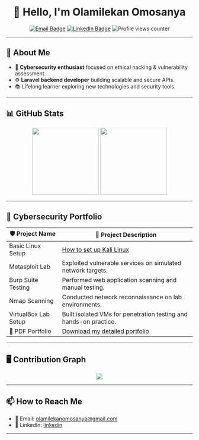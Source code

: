 <h1 align="center">👋 Hello, I'm Olamilekan Omosanya</h1>

<p align="center">
  <a href="mailto:olamilekanomosanya@gmail.com"><img src="https://img.shields.io/badge/Email-D14836?style=for-the-badge&logo=gmail&logoColor=white" alt="Email Badge"></a>
  <a href="https://www.linkedin.com/in/olamilekan13"><img src="https://img.shields.io/badge/LinkedIn-0077B5?style=for-the-badge&logo=linkedin&logoColor=white" alt="LinkedIn Badge"></a>
  <img src="https://komarev.com/ghpvc/?username=olamilekan13&style=for-the-badge" alt="Profile views counter">
</p>

---

## 💼 About Me

- 🔐 **Cybersecurity enthusiast** focused on ethical hacking & vulnerability assessment.
- ⚙️ **Laravel backend developer** building scalable and secure APIs.
- 📚 Lifelong learner exploring new technologies and security tools.


---

## 📊 GitHub Stats

<p align="center">
  <img height="180em" src="https://github-readme-stats.vercel.app/api?username=olamilekan13&show_icons=true&hide_border=true&count_private=true&include_all_commits=true" />
  <img height="180em" src="https://github-readme-stats.vercel.app/api/top-langs/?username=olamilekan13&layout=compact&hide_border=true&langs_count=8"/>
</p>

---

## 📂 Cybersecurity Portfolio

| 🛡️ **Project Name**         | 📃 **Project Description**                                          |
|-----------------------------|--------------------------------------------------------------------|
| Basic Linux Setup           |   [How to set up Kali Linux](https://github.com/olamilekan13/olamilekan13/blob/main/Basic%20Lab%20Install%20Kali%20Linux%20-portfolio.pdf)   |
| Metasploit Lab              | Exploited vulnerable services on simulated network targets.        |
| Burp Suite Testing          | Performed web application scanning and manual testing.             |
| Nmap Scanning               | Conducted network reconnaissance on lab environments.              |
| VirtualBox Lab Setup        | Built isolated VMs for penetration testing and hands-on practice.  |
| 📄 PDF Portfolio            | [Download my detailed portfolio](./CybersecurityPortfolio.pdf)     |

---

## 🖥️ Contribution Graph

<p align="center">
  <img src="https://github-readme-activity-graph.vercel.app/graph?username=olamilekan13&theme=react-dark&hide_border=true">
</p>

---

## 📫 How to Reach Me

- 📧 Email: olamilekanomosanya@gmail.com 
- 💼 LinkedIn: [linkedin](https://www.linkedin.com/in/olamilekan13/)

---

<!--
**olamilekan13/olamilekan13** is a ✨ special ✨ repository because its `README.md` appears on your GitHub profile.
-->
